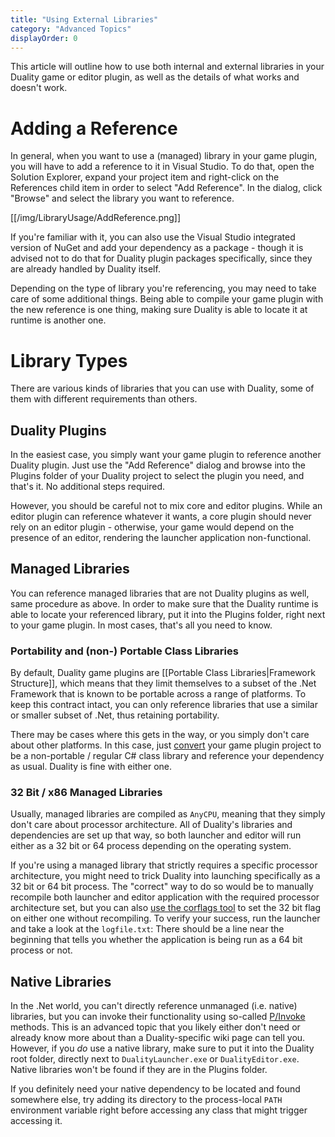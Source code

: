 ```yaml
---
title: "Using External Libraries"
category: "Advanced Topics"
displayOrder: 0
---
```


This article will outline how to use both internal and external libraries in your Duality game or editor plugin, as well as the details of what works and doesn't work.

# Adding a Reference

In general, when you want to use a (managed) library in your game plugin, you will have to add a reference to it in Visual Studio. To do that, open the Solution Explorer, expand your project item and right-click on the References child item in order to select "Add Reference". In the dialog, click "Browse" and select the library you want to reference.

[[/img/LibraryUsage/AddReference.png]]

If you're familiar with it, you can also use the Visual Studio integrated version of NuGet and add your dependency as a package - though it is advised not to do that for Duality plugin packages specifically, since they are already handled by Duality itself.

Depending on the type of library you're referencing, you may need to take care of some additional things. Being able to compile your game plugin with the new reference is one thing, making sure Duality is able to locate it at runtime is another one.

# Library Types

There are various kinds of libraries that you can use with Duality, some of them with different requirements than others.

## Duality Plugins

In the easiest case, you simply want your game plugin to reference another Duality plugin. Just use the "Add Reference" dialog and browse into the Plugins folder of your Duality project to select the plugin you need, and that's it. No additional steps required.

However, you should be careful not to mix core and editor plugins. While an editor plugin can reference whatever it wants, a core plugin should never rely on an editor plugin - otherwise, your game would depend on the presence of an editor, rendering the launcher application non-functional.

## Managed Libraries

You can reference managed libraries that are not Duality plugins as well, same procedure as above. In order to make sure that the Duality runtime is able to locate your referenced library, put it into the Plugins folder, right next to your game plugin. In most cases, that's all you need to know.

### Portability and (non-) Portable Class Libraries

By default, Duality game plugins are [[Portable Class Libraries|Framework Structure]], which means that they limit themselves to a subset of the .Net Framework that is known to be portable across a range of platforms. To keep this contract intact, you can only reference libraries that use a similar or smaller subset of .Net, thus retaining portability.

There may be cases where this gets in the way, or you simply don't care about other platforms. In this case, just [convert](http://stackoverflow.com/q/20094075/2015377) your game plugin project to be a non-portable / regular C# class library and reference your dependency as usual. Duality is fine with either one.

### 32 Bit / x86 Managed Libraries

Usually, managed libraries are compiled as `AnyCPU`, meaning that they simply don't care about processor architecture. All of Duality's libraries and dependencies are set up that way, so both launcher and editor will run either as a 32 bit or 64 process depending on the operating system.

If you're using a managed library that strictly requires a specific processor architecture, you might need to trick Duality into launching specifically as a 32 bit or 64 bit process. The "correct" way to do so would be to manually recompile both launcher and editor application with the required processor architecture set, but you can also [use the corflags tool](http://stackoverflow.com/q/17022457/2015377) to set the 32 bit flag on either one without recompiling. To verify your success, run the launcher and take a look at the `logfile.txt`: There should be a line near the beginning that tells you whether the application is being run as a 64 bit process or not.

## Native Libraries

In the .Net world, you can't directly reference unmanaged (i.e. native) libraries, but you can invoke their functionality using so-called [P/Invoke](https://msdn.microsoft.com/en-us/library/55d3thsc.aspx) methods. This is an advanced topic that you likely either don't need or already know more about than a Duality-specific wiki page can tell you. However, if you _do_ use a native library, make sure to put it into the Duality root folder, directly next to `DualityLauncher.exe` or `DualityEditor.exe`. Native libraries won't be found if they are in the Plugins folder.

If you definitely need your native dependency to be located and found somewhere else, try adding its directory to the process-local `PATH` environment variable right before accessing any class that might trigger accessing it.